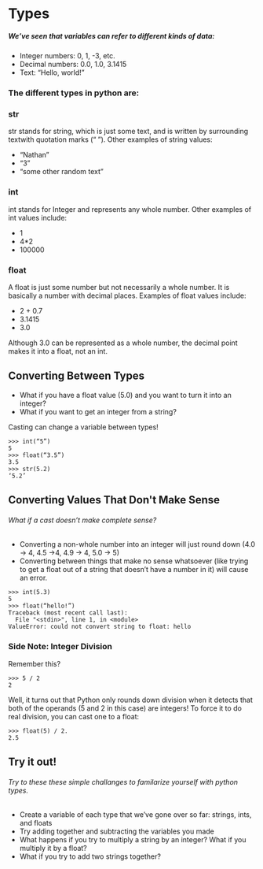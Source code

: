 # Types

##### We’ve seen that variables can refer to different kinds of data:

* Integer numbers: 0, 1, -3, etc.
* Decimal numbers: 0.0, 1.0, 3.1415
* Text: “Hello, world!”

### The different types in python are:

### str

str stands for string, which is just some text, and is written by surrounding textwith quotation marks (“ ”). Other examples of string values:

* “Nathan”
* “3”
* “some other random text”

### int

int stands for Integer and represents any whole number. Other examples of int values include:
* 1
* 4*2
* 100000

### float
A float is just some number but not necessarily a whole number. It is basically a number with decimal places. Examples of float values include:
* 2 + 0.7
* 3.1415
* 3.0

Although 3.0 can be represented as a whole number, the decimal point makes it into a float, not an int.

## Converting Between Types
* What if you have a float value (5.0) and you want to turn it into an integer?
* What if you want to get an integer from a string?

Casting can change a variable between types!

```
>>> int(“5”)
5
>>> float(“3.5”)
3.5
>>> str(5.2)
‘5.2’
```

## Converting Values That Don't Make Sense
###### What if a cast doesn’t make complete sense?
* Converting a non-whole number into an integer will just round down (4.0 → 4, 4.5 →4, 4.9 → 4, 5.0 → 5)
* Converting between things that make no sense whatsoever (like trying to get a float out of a string that doesn’t have a number in it) will cause an error.

```
>>> int(5.3)
5
>>> float(“hello!”)
Traceback (most recent call last):
  File "<stdin>", line 1, in <module>
ValueError: could not convert string to float: hello
```

### Side Note: Integer Division
Remember this?

```
>>> 5 / 2
2
```

Well, it turns out that Python only rounds down division when it detects that both of the operands (5 and 2 in this case) are integers! To force it to do real division, you can cast one to a float:

```
>>> float(5) / 2.
2.5
```

## Try it out!
###### Try to these these simple challanges to familarize yourself with python types.
* Create a variable of each type that we’ve gone over so far: strings, ints, and floats
* Try adding together and subtracting the variables you made
* What happens if you try to multiply a string by an integer? What if you multiply it by a float?
* What if you try to add two strings together?

